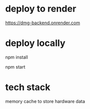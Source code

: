 # deploy to render

https://dmg-backend.onrender.com

# deploy locally

npm install

npm start

# tech stack

memory cache to store hardware data
